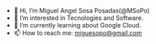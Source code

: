 - 👋 Hi, I’m Miguel Angel Sosa Posadas(@MSoPo)
- 👀 I’m interested in Tecnologies and Software.
- 🌱 I’m currently learning about Google Cloud.
- 📫 How to reach me: miguesopo@gmail.com
